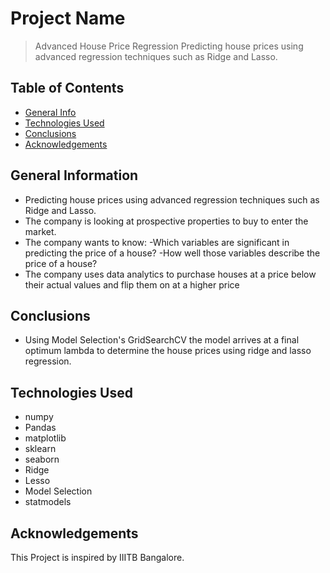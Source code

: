 # Project Name
> Advanced House Price Regression
Predicting house prices using advanced regression techniques such as Ridge and Lasso.

## Table of Contents
* [General Info](#general-information)
* [Technologies Used](#technologies-used)
* [Conclusions](#conclusions)
* [Acknowledgements](#acknowledgements)

<!-- You can include any other section that is pertinent to your problem -->

## General Information
- Predicting house prices using advanced regression techniques such as Ridge and Lasso.
- The company is looking at prospective properties to buy to enter the market.
- The company wants to know: -Which variables are significant in predicting the price of a house? -How well those variables describe the price of a house?
- The company uses data analytics to purchase houses at a price below their actual values and flip them on at a higher price

<!-- You don't have to answer all the questions - just the ones relevant to your project. -->

## Conclusions
- Using Model Selection's GridSearchCV the model arrives at a final optimum lambda to determine the house prices using ridge and lasso regression.
<!-- You don't have to answer all the questions - just the ones relevant to your project. -->


## Technologies Used
- numpy
- Pandas
- matplotlib
- sklearn
- seaborn
- Ridge
- Lesso
- Model Selection
- statmodels



<!-- As the libraries versions keep on changing, it is recommended to mention the version of library used in this project -->

## Acknowledgements
This Project is inspired by IIITB Bangalore.

